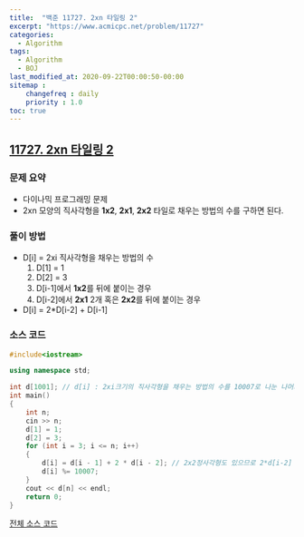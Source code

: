 ```yaml
---
title:  "백준 11727. 2xn 타일링 2"
excerpt: "https://www.acmicpc.net/problem/11727"
categories:
  - Algorithm
tags:
  - Algorithm
  - BOJ
last_modified_at: 2020-09-22T00:00:50-00:00
sitemap :
    changefreq : daily
    priority : 1.0
toc: true
---
```


## [11727. 2xn 타일링 2](https://www.acmicpc.net/problem/11727)
### 문제 요약
- 다이나믹 프로그래밍 문제
- 2xn 모양의 직사각형을 **1x2**, **2x1**, **2x2** 타일로 채우는 방법의 수를 구하면 된다.

### 풀이 방법
- D[i] = 2xi 직사각형을 채우는 방법의 수
  1. D[1] = 1
  2. D[2] = 3
  3. D[i-1]에서 **1x2**를 뒤에 붙이는 경우
  4. D[i-2]에서 **2x1** 2개 혹은 **2x2**를 뒤에 붙이는 경우
- D[i] = 2*D[i-2] + D[i-1]

### 소스 코드
```cpp
#include<iostream>

using namespace std;

int d[1001]; // d[i] : 2xi크기의 직사각형을 채우는 방법의 수를 10007로 나눈 나머지
int main()
{
    int n;
    cin >> n;
    d[1] = 1;
    d[2] = 3;
    for (int i = 3; i <= n; i++)
    {
        d[i] = d[i - 1] + 2 * d[i - 2]; // 2x2정사각형도 있으므로 2*d[i-2]
        d[i] %= 10007;
    }
    cout << d[n] << endl;
    return 0;
}
```

[전체 소스 코드](https://github.com/tdm1223/Algorithm/blob/master/acmicpc.net/source/11727.cpp)